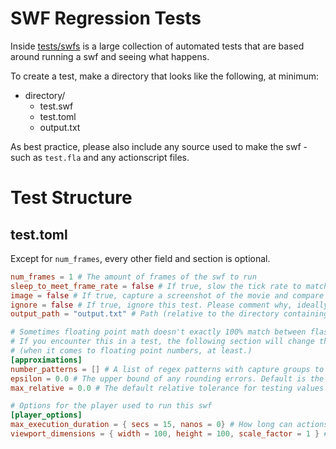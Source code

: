 # SWF Regression Tests

Inside [tests/swfs](tests/swfs) is a large collection of automated tests that are based around running a swf and seeing what happens.

To create a test, make a directory that looks like the following, at minimum:

- directory/
  - test.swf
  - test.toml
  - output.txt

As best practice, please also include any source used to make the swf - such as `test.fla` and any actionscript files.


# Test Structure
## test.toml
Except for `num_frames`, every other field and section is optional.

```toml
num_frames = 1 # The amount of frames of the swf to run
sleep_to_meet_frame_rate = false # If true, slow the tick rate to match the movies requested fps rate
image = false # If true, capture a screenshot of the movie and compare it against a "known good" image
ignore = false # If true, ignore this test. Please comment why, ideally link to an issue, so we know what's up
output_path = "output.txt" # Path (relative to the directory containing test.toml) to the expected output

# Sometimes floating point math doesn't exactly 100% match between flash and rust.
# If you encounter this in a test, the following section will change the output testing from "exact" to "approximate"
# (when it comes to floating point numbers, at least.)
[approximations]
number_patterns = [] # A list of regex patterns with capture groups to additionally treat as approximate numbers
epsilon = 0.0 # The upper bound of any rounding errors. Default is the difference between 1.0 and the next largest representable number
max_relative = 0.0 # The default relative tolerance for testing values that are far-apart. Default is the difference between 1.0 and the next largest representable number

# Options for the player used to run this swf 
[player_options]
max_execution_duration = { secs = 15, nanos = 0} # How long can actionscript execute for before being forcefully stopped
viewport_dimensions = { width = 100, height = 100, scale_factor = 1 } # The size of the player. Defaults to the swfs stage size
```
